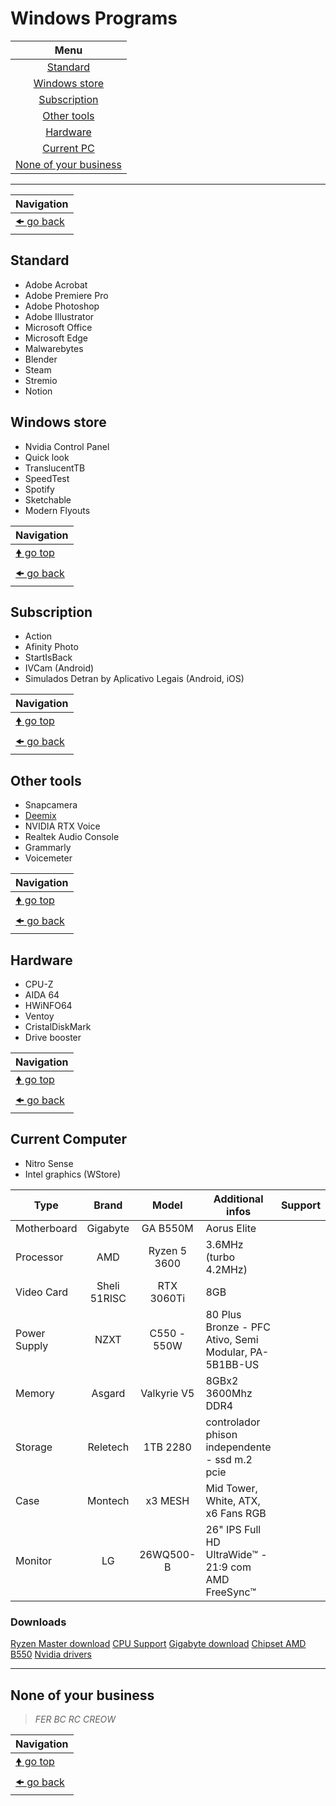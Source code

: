 # Windows Programs

| Menu                                            |
| :---------------------------------------------: |
| [Standard](#standard)                           |
| [Windows store](#windows-store)                 |
| [Subscription](#subscription)                   |
| [Other tools](#other-tools)                     |
| [Hardware](#hardware)                           |
| [Current PC](#current-computer)                 |
| [None of your business](#none-of-your-business) |

---

| Navigation                 |
| -------------------------- |
| [🠜 go back](../readme.md) |

## Standard

- Adobe Acrobat
- Adobe Premiere Pro
- Adobe Photoshop
- Adobe Illustrator
- Microsoft Office
- Microsoft Edge
- Malwarebytes
- Blender
- Steam
- Stremio
- Notion

## Windows store

- Nvidia Control Panel
- Quick look
- TranslucentTB
- SpeedTest
- Spotify
- Sketchable
- Modern Flyouts

| Navigation                     |
| ------------------------------ |
| [🠝 go top](#windows-programs) |
| [🠜 go back](../readme.md)     |

## Subscription

- Action
- Afinity Photo
- StartIsBack
- IVCam (Android)
- Simulados Detran by Aplicativo Legais (Android, iOS)

| Navigation                     |
| ------------------------------ |
| [🠝 go top](#windows-programs) |
| [🠜 go back](../readme.md)     |

## Other tools

- Snapcamera
- [Deemix](https://deemix.app/gui)
- NVIDIA RTX Voice
- Realtek Audio Console
- Grammarly
- Voicemeter

| Navigation                     |
| ------------------------------ |
| [🠝 go top](#windows-programs) |
| [🠜 go back](../readme.md)     |

## Hardware

- CPU-Z
- AIDA 64
- HWiNFO64
- Ventoy
- CristalDiskMark
- Drive booster

| Navigation                     |
| ------------------------------ |
| [🠝 go top](#windows-programs) |
| [🠜 go back](../readme.md)     |

## Current Computer

- Nitro Sense
- Intel graphics (WStore)

| Type         | Brand        | Model        | Additional infos                                      | Support |
| ------------ | :----------: | :----------: | ----------------------------------------------------- | ------- |
| Motherboard  | Gigabyte     | GA B550M     | Aorus Elite                                           |         |
| Processor    | AMD          | Ryzen 5 3600 | 3.6MHz (turbo 4.2MHz)                                 |         |
| Video Card   | Sheli 51RISC | RTX 3060Ti   | 8GB                                                   |         |
| Power Supply | NZXT         | C550 - 550W  | 80 Plus Bronze - PFC Ativo, Semi Modular, PA-5B1BB-US |         |
| Memory       | Asgard       | Valkyrie V5  | 8GBx2 3600Mhz DDR4                                    |         |
| Storage      | Reletech     | 1TB 2280     | controlador phison independente - ssd m.2 pcie        |         |
| Case         | Montech      | x3 MESH      | Mid Tower, White, ATX,  x6 Fans RGB                   |         |
| Monitor      | LG           | 26WQ500-B    | 26" IPS Full HD UltraWide™ - 21:9 com AMD FreeSync™   |         |

### Downloads

[Ryzen Master download](https://www.amd.com/en/technologies/ryzen-master)
[CPU Support](https://www.amd.com/en/support/cpu/amd-ryzen-processors/amd-ryzen-5-desktop-processors/amd-ryzen-5-3600)
[Gigabyte download](https://www.gigabyte.com/Motherboard/B550M-AORUS-ELITE-rev-1x/support#support-dl-driver)
[Chipset AMD B550](https://www.amd.com/en/support/chipsets/amd-socket-am4/b550)
[Nvidia drivers](https://www.nvidia.com/download/index.aspx)

---

## None of your business

> _FER BC RC CREOW_

| Navigation                     |
| ------------------------------ |
| [🠝 go top](#windows-programs) |
| [🠜 go back](../readme.md)     |
